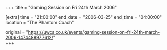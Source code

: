 +++
title = "Gaming Session on Fri 24th March 2006"

[extra]
time = "21:00:00"
end_date = "2006-03-25"
end_time = "04:00:00"
location = "The Phantom Coach"

original = "https://uwcs.co.uk/events/gaming-session-on-fri-24th-march-2006-1474488977612/"    
+++



